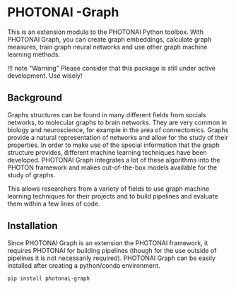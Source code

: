 # PHOTONAI -Graph

This is an extension module to the PHOTONAI Python toolbox. With PHOTONAI Graph, you can create graph embeddings, calculate graph measures, train graph neural networks and use other graph machine learning methods.

!!! note "Warning"
    Please consider that this package is still under active development. Use wisely!

## Background

Graphs structures can be found in many different fields from socials networks, to molecular graphs to brain networks. They are very common in biology and neuroscience, for example in the area of connectomics. Graphs provide a natural representation of networks and allow for the study of their properties. In order to make use of the special information that the graph structure provides, different machine learning techniques have been developed. PHOTONAI Graph integrates a lot of these algorithms into the PHOTON framework and makes out-of-the-box models available for the study of graphs.

This allows researchers from a variety of fields to use graph machine learning techniques for their projects and to build pipelines and evaluate them within a few lines of code. 

## Installation

Since PHOTONAI Graph is an extension the PHOTONAI framework, it requires PHOTONAI for building pipelines (though for the use outside of pipelines it is not necessarily required). PHOTONAI Graph can be easily installed after creating a python/conda environment.

```bash
pip install photonai-graph
```
